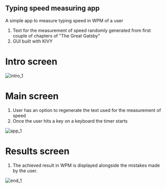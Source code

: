 ## Typing speed measuring app
A simple app to measure typing speed in WPM of a user

1) Text for the measurement of speed randomly generated from first couple of chapters of "The Great Gatsby"
2) GUI built with KIVY
   
# Intro screen
![intro_1](https://github.com/mikgrycz/typing_speed_app/assets/81023852/2c1a3634-694f-46ad-bbd6-0f48cbf28e93)
# Main screen
1) User has an option to regenerate the text used for the measurement of speed
2) Once the user hits a key on a keyboard the timer starts
   
![app_1](https://github.com/mikgrycz/typing_speed_app/assets/81023852/fbf36649-f646-4e37-9c05-fd0490f2c1cc)
# Results screen
1) The achieved result in WPM is displayed alongside the mistakes made by the user.
   
![end_1](https://github.com/mikgrycz/typing_speed_app/assets/81023852/c8aa2bd2-072c-4772-ac87-7fae4c18db51)
